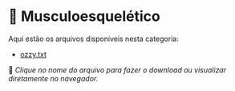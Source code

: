 # 📂 Musculoesquelético

Aqui estão os arquivos disponíveis nesta categoria:

- [ozzy.txt](ozzy.txt)

📌 *Clique no nome do arquivo para fazer o download ou visualizar diretamente no navegador.*
